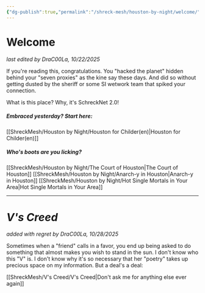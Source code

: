 ```yaml
---
{"dg-publish":true,"permalink":"/shreck-mesh/houston-by-night/welcome/","tags":["gardenEntry"]}
---
```


# Welcome

*last edited by DraC00La, 10/22/2025*

If you're reading this, congratulations. You "hacked the planet" hidden behind your "seven proxies" as the kine say these days. And did so without getting dusted by the sheriff or some SI wetwork team that spiked your connection. 

What is this place? Why, it's SchreckNet 2.0! 

##### Embraced yesterday? Start here:
[[ShreckMesh/Houston by Night/Houston for Childer(en)\|Houston for Childer(en)]]
##### Who's boots are you licking? 
[[ShreckMesh/Houston by Night/The Court of Houston\|The Court of Houston]]
[[ShreckMesh/Houston by Night/Anarch-y in Houston\|Anarch-y in Houston]]
[[ShreckMesh/Houston by Night/Hot Single Mortals in Your Area\|Hot Single Mortals in Your Area]]


---

# *V's Creed*

*added with regret by DraC00La, 10/28/2025*

Sometimes when a "friend" calls in a favor, you end up being asked to do something that almost makes you wish to stand in the sun. I don't know who this "V" is. I don't know why it's so necessary that her "poetry" takes up precious space on my information. But a deal's a deal: 

[[ShreckMesh/V's Creed/V's Creed\|Don't ask me for anything else ever again]]
